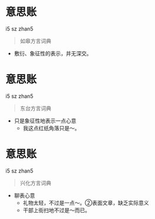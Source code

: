 # 意思账
i5 sz zhan5
> 如皋方言词典
- 敷衍、象征性的表示，并无深交。

# 意思账
i5 sz zhan5
> 东台方言词典
- 只是象征性地表示一点心意
  - 我这点红纸角落只是～。

# 意思账
i5 sz zhan5
> 兴化方言词典
- 聊表心意
  - 礼物太轻，不过是一点～。②表面文章，缺乏实际意义
  - 干部上街扫地不过是～而已。
